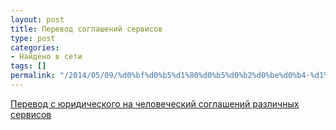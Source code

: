 ```yaml
---
layout: post
title: Перевод соглашений сервисов
type: post
categories:
- Найдено в сети
tags: []
permalink: "/2014/05/09/%d0%bf%d0%b5%d1%80%d0%b5%d0%b2%d0%be%d0%b4-%d1%81%d0%be%d0%b3%d0%bb%d0%b0%d1%88%d0%b5%d0%bd%d0%b8%d0%b9-%d1%81%d0%b5%d1%80%d0%b2%d0%b8%d1%81%d0%be%d0%b2/"
---
```

[Перевод с юридического на человеческий соглашений различных сервисов](http://tosdr.org/ "“I have read and agree to the Terms” is the biggest lie on the web. We aim to fix that.")

